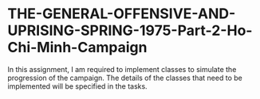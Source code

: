 # THE-GENERAL-OFFENSIVE-AND-UPRISING-SPRING-1975-Part-2-Ho-Chi-Minh-Campaign
In this assignment, I am required to implement classes to simulate the progression of the campaign. The details of the classes that need to be implemented will be specified in the tasks.
